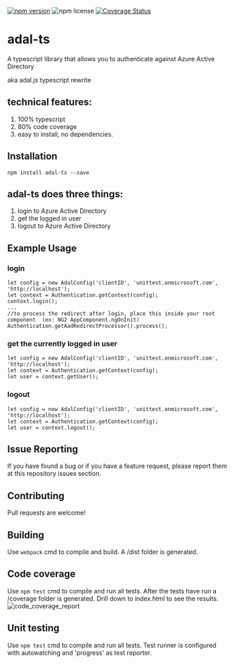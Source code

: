 [![npm version](https://badge.fury.io/js/adal-ts.svg)](https://badge.fury.io/js/adal-ts)
![npm license](https://img.shields.io/npm/l/express.svg)
[![Coverage Status](https://coveralls.io/repos/github/HNeukermans/adal-ts/badge.svg?branch=master)](https://coveralls.io/github/HNeukermans/adal-ts?branch=master)
# adal-ts
A typescript library that allows you to authenticate against Azure Active Directory

aka adal.js typescript rewrite

## technical features:
 1. 100% typescript
 2. 80% code coverage
 3. easy to install, no dependencies.


## Installation
```
npm install adal-ts --save
```


## adal-ts does three things:
 1. login to Azure Active Directory
 2. get the logged in user
 3. logout to Azure Active Directory

## Example Usage

### login
```
let config = new AdalConfig('clientID', 'unittest.onmicrosoft.com', 'http://localhost');
let context = Authentication.getContext(config);
context.login();
...
//to process the redirect after login, place this inside your root component  (ex: NG2 AppComponent.ngOnInit)
Authentication.getAadRedirectProcessor().process();
```

### get the currently logged in user
```
let config = new AdalConfig('clientID', 'unittest.onmicrosoft.com', 'http://localhost');
let context = Authentication.getContext(config);
let user = context.getUser();

```

### logout
```
let config = new AdalConfig('clientID', 'unittest.onmicrosoft.com', 'http://localhost');
let context = Authentication.getContext(config);
let user = context.logout();

```


## Issue Reporting

If you have found a bug or if you have a feature request, please report them at this repository issues section. 

## Contributing

Pull requests are welcome!

## Building

Use `webpack` cmd to compile and build. A /dist folder is generated.

## Code coverage

Use `npm test` cmd to compile and run all tests. After the tests have run a /coverage folder is generated. Drill down to index.html to see the results.
![code_coverage_report](https://cloud.githubusercontent.com/assets/2285199/20648817/5019e648-b4b1-11e6-8484-2887204ea783.png)

## Unit testing

Use `npm test` cmd to compile and run all tests. Test runner is configured with autowatching and 'progress' as test reporter. 

  
